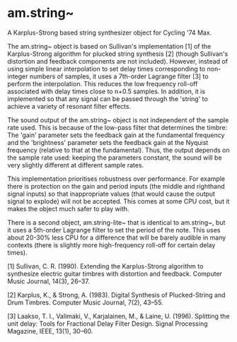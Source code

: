 # am.string~
A Karplus-Strong based string synthesizer object for Cycling '74 Max.

The am.string~ object is based on Sullivan's implementation [1] of the Karplus-Strong algorithm for plucked string synthesis [2] (though Sullivan's distortion and feedback components are not included). However, instead of using simple linear interpolation to set delay times corresponding to non-integer numbers of samples, it uses a 7th-order Lagrange filter [3] to perform the interpolation. This reduces the low frequency roll-off associated with delay times close to n+0.5 samples. In addition, it is implemented so that any signal can be passed through the 'string' to achieve a variety of resonant filter effects.

The sound output of the am.string~ object is not independent of the sample rate used. This is because of the low-pass filter that determines the timbre: The 'gain' parameter sets the feedback gain at the fundamental frequency and the 'brightness' parameter sets the feedback gain at the Nyquist frequency (relative to that at the fundamental). Thus, the output depends on the sample rate used: keeping the parameters constant, the sound will be very slightly different at different sample rates.

This implementation prioritises robustness over performance. For example there is protection on the gain and period inputs (the middle and righthand signal inputs) so that inappropriate values (that would cause the output signal to explode) will not be accepted. This comes at some CPU cost, but it makes the object much safer to play with.

There is a second object, am.string-lite~ that is identical to am.string~, but it uses a 5th-order Lagrange filter
to set the period of the note. This uses about 20-30% less CPU for a difference that will be barely audible in many contexts (there is slightly more high-frequency roll-off for certain delay times). 

[1] Sullivan, C. R. (1990). Extending the Karplus-Strong algorithm to synthesize electric guitar timbres with distortion and feedback. Computer Music Journal, 14(3), 26–37.

[2] Karplus, K., & Strong, A. (1983). Digital Synthesis of Plucked-String and Drum Timbres. Computer Music Journal, 7(2), 43–55.

[3] Laakso, T. I., Valimaki, V., Karjalainen, M., & Laine, U. (1996). Splitting the unit delay: Tools for Fractional Delay Filter Design. Signal Processing Magazine, IEEE, 13(1), 30–60.

